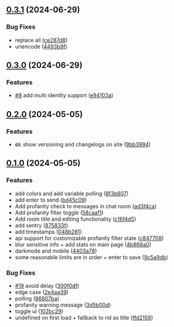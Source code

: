 ## [0.3.1](https://github.com/RobiMez/sma/compare/v0.3.0...v0.3.1) (2024-06-29)

### Bug Fixes

- replace all ([ce287d8](https://github.com/RobiMez/sma/commit/ce287d8c85751bacd9ff165b33bab1c090e3723e))
- uriencode ([4493b9f](https://github.com/RobiMez/sma/commit/4493b9fdb99f9e24b3875b74e6a26f5dd99193ef))

## [0.3.0](https://github.com/RobiMez/sma/compare/v0.2.0...v0.3.0) (2024-06-29)

### Features

- [#8](https://github.com/RobiMez/sma/issues/8) add multi identity support ([e94103a](https://github.com/RobiMez/sma/commit/e94103a36e703b3efafcecd6994217413f7781c6))

## [0.2.0](https://github.com/RobiMez/sma/compare/v0.1.0...v0.2.0) (2024-05-05)

### Features

- **ci:** show versioning and changelogs on site ([9bb3994](https://github.com/RobiMez/sma/commit/9bb3994496760ab86e62cda53ae8dd68943485d9))

## [0.1.0](https://github.com/RobiMez/sma/compare/8f3b807adcdb79d1eba1d6e650db68e93e746d3a...v0.1.0) (2024-05-05)

### Features

- add colors and add variable polling ([8f3b807](https://github.com/RobiMez/sma/commit/8f3b807adcdb79d1eba1d6e650db68e93e746d3a))
- add enter to send ([bd45c09](https://github.com/RobiMez/sma/commit/bd45c094d2771ffbf8af270c24aacb2aea9baeed))
- Add profanity check to messages in chat room ([ad3f4ca](https://github.com/RobiMez/sma/commit/ad3f4cab73b0955f1ed5f2aecb4c544bd0159179))
- Add profanity filter toggle ([58caa11](https://github.com/RobiMez/sma/commit/58caa1121c23851e37dc660edbd6704bd6b49401))
- Add room title and editing functionality ([c16f4d5](https://github.com/RobiMez/sma/commit/c16f4d5fab234daad82da3d4725fa4df27c5e192))
- add sentry ([875833f](https://github.com/RobiMez/sma/commit/875833f404827f947cbdf13f167de35d9910fe13))
- add timestamps ([048b281](https://github.com/RobiMez/sma/commit/048b2817540e5457103c96c8b283a562d46759a8))
- api support for customizable profanity filter state ([c847708](https://github.com/RobiMez/sma/commit/c84770898392fa7a484d65c28eebadf812e5c2f5))
- blur sensitive info + add stats on main page ([4b866a0](https://github.com/RobiMez/sma/commit/4b866a0744ce75f7a0344f5055551ffc5751fc00))
- darkmode and mobile ([4403a78](https://github.com/RobiMez/sma/commit/4403a78e748f8ba61b433dca5676474e32652ed7))
- some reasonable limits are in order + enter to save ([9c5a9db](https://github.com/RobiMez/sma/commit/9c5a9db83eba8cb3cc18f92f849460e619689cb9))

### Bug Fixes

- [#19](https://github.com/RobiMez/sma/issues/19) avoid delay ([300f0df](https://github.com/RobiMez/sma/commit/300f0df6f17ae3f8cf2a27940b9a339846a2ae74))
- edge case ([2e4aa39](https://github.com/RobiMez/sma/commit/2e4aa397e51975e75d7e315b26a8cfdd5a78f076))
- polling ([86807ba](https://github.com/RobiMez/sma/commit/86807ba9e64ded2c2cf05b034aa40910bff63dd9))
- profanity warning message ([3d5b00d](https://github.com/RobiMez/sma/commit/3d5b00d45511ed1cd059f7994ea93817f102ca6c))
- toggle ui ([102bc29](https://github.com/RobiMez/sma/commit/102bc2917b522807b993ada7cf477a9bb455bcdb))
- undefined on first load + fallback to rid as title ([ffd2159](https://github.com/RobiMez/sma/commit/ffd2159f32735b11f6fb4e898e972d1bb44552c4))
